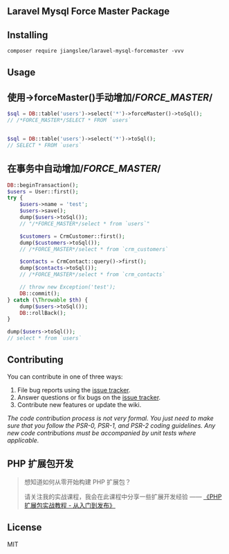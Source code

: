 Laravel Mysql Force Master Package
---

## Installing

```shell
composer require jiangslee/laravel-mysql-forcemaster -vvv
```

## Usage

## 使用->forceMaster()手动增加/*FORCE_MASTER*/
```php
$sql = DB::table('users')->select('*')->forceMaster()->toSql();
// /*FORCE_MASTER*/SELECT * FROM `users`


$sql = DB::table('users')->select('*')->toSql();
// SELECT * FROM `users`
```

## 在事务中自动增加/*FORCE_MASTER*/
```php
DB::beginTransaction();
$users = User::first();
try {
    $users->name = 'test';
    $users->save();
    dump($users->toSql());
    // "/*FORCE_MASTER*/select * from `users`"

    $customers = CrmCustomer::first();
    dump($customers->toSql());
    // /*FORCE_MASTER*/select * from `crm_customers`

    $contacts = CrmContact::query()->first();
    dump($contacts->toSql());
    // /*FORCE_MASTER*/select * from `crm_contacts`

    // throw new Exception('test');
    DB::commit();
} catch (\Throwable $th) {
    dump($users->toSql());
    DB::rollBack();
}

dump($users->toSql());
// select * from `users`
```


## Contributing

You can contribute in one of three ways:

1. File bug reports using the [issue tracker](https://github.com/jiangslee/laravel-mysql-forcemaster/issues).
2. Answer questions or fix bugs on the [issue tracker](https://github.com/jiangslee/laravel-mysql-forcemaster/issues).
3. Contribute new features or update the wiki.

_The code contribution process is not very formal. You just need to make sure that you follow the PSR-0, PSR-1, and PSR-2 coding guidelines. Any new code contributions must be accompanied by unit tests where applicable._


## PHP 扩展包开发

> 想知道如何从零开始构建 PHP 扩展包？
>
> 请关注我的实战课程，我会在此课程中分享一些扩展开发经验 —— [《PHP 扩展包实战教程 - 从入门到发布》](https://learnku.com/courses/creating-package)

## License

MIT
